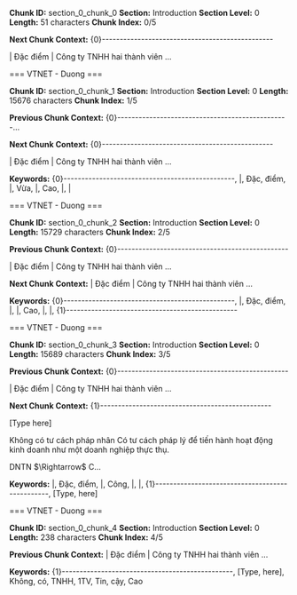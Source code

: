 **Chunk ID:** section_0_chunk_0
**Section:** Introduction
**Section Level:** 0
**Length:** 51 characters
**Chunk Index:** 0/5

**Next Chunk Context:**
{0}------------------------------------------------

| Đặc điểm                                    | Công ty TNHH hai thành viên                                                                        ...

=== VTNET - Duong ===

**Chunk ID:** section_0_chunk_1
**Section:** Introduction
**Section Level:** 0
**Length:** 15676 characters
**Chunk Index:** 1/5

**Previous Chunk Context:**
{0}------------------------------------------------...

**Next Chunk Context:**
{0}------------------------------------------------

| Đặc điểm                                    | Công ty TNHH hai thành viên                                                                        ...

**Keywords:** {0}------------------------------------------------, |, Đặc, điểm, |, Vừa, |, Cao, |, |

=== VTNET - Duong ===

**Chunk ID:** section_0_chunk_2
**Section:** Introduction
**Section Level:** 0
**Length:** 15729 characters
**Chunk Index:** 2/5

**Previous Chunk Context:**
{0}------------------------------------------------

| Đặc điểm                                    | Công ty TNHH hai thành viên                                                                        ...

**Next Chunk Context:**
| Đặc điểm                                    | Công ty TNHH hai thành viên                                                                                                                             ...

**Keywords:** {0}------------------------------------------------, |, Đặc, điểm, |, |, Cao, |, |, {1}------------------------------------------------

=== VTNET - Duong ===

**Chunk ID:** section_0_chunk_3
**Section:** Introduction
**Section Level:** 0
**Length:** 15689 characters
**Chunk Index:** 3/5

**Previous Chunk Context:**
{0}------------------------------------------------

| Đặc điểm                                    | Công ty TNHH hai thành viên                                                                        ...

**Next Chunk Context:**
{1}------------------------------------------------

[Type here]

Không có tư cách pháp nhân
Có tư cách pháp lý để tiến hành
hoạt động kinh doanh như một
doanh nghiệp thực thụ.

DNTN \$\Rightarrow\$ C...

**Keywords:** |, Đặc, điểm, |, Công, |, |, {1}------------------------------------------------, [Type, here]

=== VTNET - Duong ===

**Chunk ID:** section_0_chunk_4
**Section:** Introduction
**Section Level:** 0
**Length:** 238 characters
**Chunk Index:** 4/5

**Previous Chunk Context:**
| Đặc điểm                                    | Công ty TNHH hai thành viên                                                                                                                             ...

**Keywords:** {1}------------------------------------------------, [Type, here], Không, có, TNHH, 1TV, Tin, cậy, Cao
